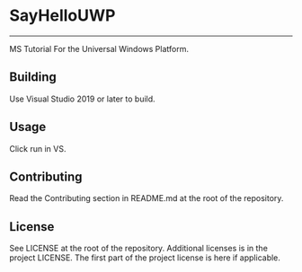 # SayHelloUWP

---

MS Tutorial For the Universal Windows Platform.

## Building

Use Visual Studio 2019 or later to build.

## Usage

Click run in VS.

## Contributing

Read the Contributing section in README.md at the root of the repository.

## License

See LICENSE at the root of the repository. Additional licenses is in the project LICENSE.
The first part of the project license is here if applicable.
